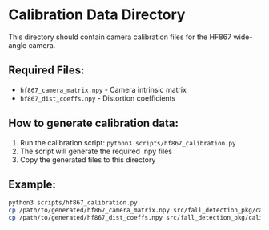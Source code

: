 # Calibration Data Directory

This directory should contain camera calibration files for the HF867 wide-angle camera.

## Required Files:
- `hf867_camera_matrix.npy` - Camera intrinsic matrix
- `hf867_dist_coeffs.npy` - Distortion coefficients

## How to generate calibration data:
1. Run the calibration script: `python3 scripts/hf867_calibration.py`
2. The script will generate the required .npy files
3. Copy the generated files to this directory

## Example:
```bash
python3 scripts/hf867_calibration.py
cp /path/to/generated/hf867_camera_matrix.npy src/fall_detection_pkg/calibration_data/
cp /path/to/generated/hf867_dist_coeffs.npy src/fall_detection_pkg/calibration_data/
``` 